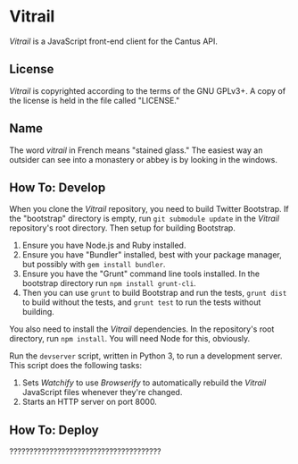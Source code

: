 Vitrail
=======

*Vitrail* is a JavaScript front-end client for the Cantus API.

License
-------

*Vitrail* is copyrighted according to the terms of the GNU GPLv3+. A copy of the license is held in
the file called "LICENSE."

Name
----

The word *vitrail* in French means "stained glass." The easiest way an outsider can see into a
monastery or abbey is by looking in the windows.

How To: Develop
---------------

When you clone the *Vitrail* repository, you need to build Twitter Bootstrap. If the "bootstrap"
directory is empty, run ``git submodule update`` in the *Vitrail* repository's root directory. Then
setup for building Bootstrap.

1. Ensure you have Node.js and Ruby installed.
1. Ensure you have "Bundler" installed, best with your package manager, but possibly with
   ``gem install bundler``.
1. Ensure you have the "Grunt" command line tools installed. In the bootstrap directory run
   ``npm install grunt-cli``.
1. Then you can use ``grunt`` to build Bootstrap and run the tests, ``grunt dist`` to build without
   the tests, and ``grunt test`` to run the tests without building.

You also need to install the *Vitrail* dependencies. In the repository's root directory, run
``npm install``. You will need Node for this, obviously.

Run the ``devserver`` script, written in Python 3, to run a development server. This script does
the following tasks:

1. Sets *Watchify* to use *Browserify* to automatically rebuild the *Vitrail* JavaScript files
   whenever they're changed.
1. Starts an HTTP server on port 8000.

How To: Deploy
--------------

??????????????????????????????????????
